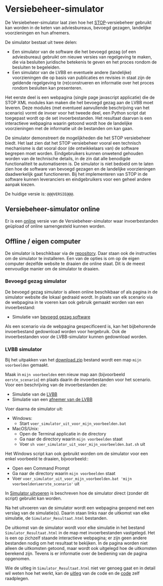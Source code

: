# Versiebeheer-simulator
De Versiebeheer-simulator laat zien hoe het [STOP](@@@STOP_Documentatie_Url@@@)-versiebeheer gebruikt kan worden in de keten van adviesbureaus, bevoegd gezagen, landelijke voorzieningen en hun afnemers.

De simulator bestaat uit twee delen:

* Een simulator van de software die het bevoegd gezag (of een adviesbureau) gebruikt om nieuwe versies van regelgeving te maken, die via besluiten juridische betekenis te geven en het proces rondom de besluiten te begeleiden.
* Een simulator van de LVBB en eventuele andere (landelijke) voorzieningen die op basis van publicaties en revisies in staat zijn de geldende regelgeving te (re)construeren en informatie over het proces rondom besluiten kan presenteren.

Het eerste deel is een webpagina (single page javascript applicatie) die de STOP XML modules kan maken die het bevoegd gezag aan de LVBB moet leveren. Deze modules (met eventueel aanvullende beschrijving van het scenario) vormt de invoer voor het tweede deel, een Python script dat toegepast wordt op de set invoerbestanden. Het resultaat daarvan is een interactieve webpagina waarin getoond wordt hoe de landelijke voorzieningen met de informatie uit de bestanden om kan gaan.

De simulator demonstreert de mogelijkheden die het STOP versiebeheer biedt. Het laat zien dat het STOP versiebeheer vooral een technisch mechanisme is dat vooral door (de ontwikkelaars van) de software begrepen moet worden. Eindgebruikers kunnen onwetend gehouden worden van de technische details, in de zin dat alle benodigde functionaliteit te automatiseren is. De simulator is niet bedoeld om te laten zien hoe de software van bevoegd gezagen en de landelijke voorzieningen daadwerkelijk gaat functioneren. Bij het implementeren van STOP in de software kunnen leveranciers en eindgebruikers voor een geheel andere aanpak kiezen.

De huidige versie is: `@@@VERSIE@@@`.

## Versiebeheer-simulator online

Er is een [online](@@@Simulator_Online_Url@@@) versie van de Versiebeheer-simulator waar invoerbestanden geüpload of online samengesteld kunnen worden.

## Offline / eigen computer

De simulator is beschikbaar via de [repository](../). Daar staan ook de instructies om de simulator te installeren. Een van de opties is om op de eigen computer dezelfde website te draaien die online staat. Dit is de meest eenvoudige manier om de simulator te draaien.

### Bevoegd gezag simulator
De bevoegd gezag simulator is alleen online beschikbaar of als pagina in de simulator website die lokaal gedraaid wordt. In plaats van elk scenario via de webpagina in te voeren kan ook gebruik gemaakt worden van een invoerbestand:

- Simulatie van [bevoegd gezag software](Simulatie-van-bevoegd-gezag-software)

Als een scenario via de webpagina gespecificeerd is, kan het bijbehorende invoerbestand gedownload worden voor hergebruik. Ook de invoerbestanden voor de LVBB-simulator kunnen gedownload worden.

### LVBB simulator
Bij het uitpakken van het [download.zip](../blob/master/download.zip) bestand wordt een map `mijn voorbeelden` gemaakt.

Maak in `mijn voorbeelden` een nieuw map aan (bijvoorbeeld `eerste_scenario`) en plaats daarin de invoerbestanden voor het scenario. Voor een beschrijving van de invoerbestanden zie:
- Simulatie van de [LVBB](Simulatie-van-de-lvbb)
- Simulatie van een [afnemer van de LVBB](Simulatie-van-een-afnemer-van-de-lvbb)

Voer daarna de simulator uit:
- Windows:
    - Start `voer_simulator_uit_voor_mijn_voorbeelden.bat`
- MacOS/Unix:
    - Open de Terminal applicatie in de directory
    - Ga naar de directory waarin `mijn voorbeelden` staat
    - Voer `sh voer_simulator_uit_voor_mijn_voorbeelden.bat.sh` uit

Het Windows script kan ook gebruikt worden om de simulator voor een enkel voorbeeld te draaien, bijvoorbeeld::
- Open een Command Prompt
- Ga naar de directory waarin `mijn voorbeelden` staat
- Voer `voer_simulator_uit_voor_mijn_voorbeelden.bat 'mijn voorbeelden\eerste_scenario'` uit

In [Simulator uitvoeren](Simulator-uitvoeren) is beschreven hoe de simulator direct (zonder dit script) gebruikt kan worden.

Na het uitvoeren van de simulator wordt een webpagina geopend met een verslag van de simulatie(s). Daarin staan links naar de uitkomst van elke simulatie, de `Simulator_Resultaat.html` bestanden.

De uitkomst van de simulator wordt voor elke simulatie in het bestand `Simulator_Resultaat.html` in de map met invoerbestanden vastgelegd. Het is een op zichzelf staande interactieve webpagina; er zijn geen andere bestanden nodig om het resultaat te bekijken. In de pagina worden niet alleen de uitkomsten getoond, maar wordt ook uitgelegd hoe de uitkomsten berekend zijn. Tevens is er informatie over de bediening van de pagina opgenomen.

Wie de uitleg in `Simulator_Resultaat.html` niet ver genoeg gaat en in detail wil weten hoe het werkt, kan de [uitleg](Code-overzicht) van de code en de [code](../blob/master/broncode/simulator) zelf raadplegen.

